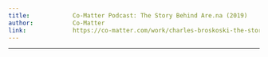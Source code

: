 ```yaml
---
title:            Co-Matter Podcast: The Story Behind Are.na (2019)
author:           Co-Matter
link:             https://co-matter.com/work/charles-broskoski-the-story-behind-are-na
---
```

---
